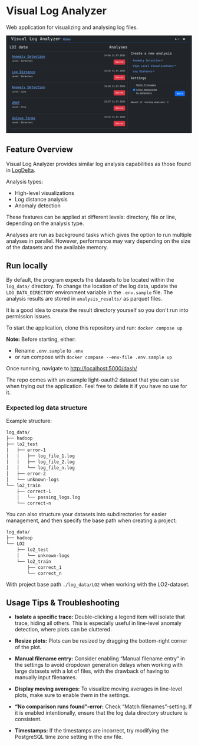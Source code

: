 # Visual Log Analyzer

Web application for visualizing and analysing log files.

![Project page](./images/project_page.png)

## Feature Overview 

Visual Log Analyzer provides similar log analysis capabilities as those found in [LogDelta](https://github.com/EvoTestOps/LogDelta). 

Analysis types: 
- High-level visualizations 
- Log distance analysis
- Anomaly detection 

These features can be applied at different levels: directory, file or line, depending on the analysis type. 

Analyses are run as background tasks which gives the option to run multiple analyses in parallel. However, performance may vary depending on the size of the datasets and the available memory. 

## Run locally

By default, the program expects the datasets to be located within the `log_data/` directory. To change the location of the log data, update the `LOG_DATA_DIRECTORY` environment variable in the `.env.sample` file. The analysis results are stored in `analysis_results/` as parquet files.

It is a good idea to create the result directory yourself so you don't run into permission issues.

To start the application, clone this repository and run: `docker compose up`

**Note:** Before starting, either:
- Rename `.env.sample` to `.env`
- or run compose with `docker compose --env-file .env.sample up`

Once running, navigate to [http://localhost:5000/dash/](http://localhost:5000/dash/)

The repo comes with an example light-oauth2 dataset that you can use when trying out the application. Feel free to delete it if you have no use for it.

### Expected log data structure

Example structure:

```
log_data/
├── hadoop
├── lo2_test
│   ├── error-1
│   │   ├── log_file_1.log
│   │   ├── log_file_2.log
│   │   └── log_file_n.log
│   ├── error-2
│   └── unknown-logs
└── lo2_train
    ├── correct-1
    │   └── passing_logs.log
    └── correct-n
```

You can also structure your datasets into subdirectories for easier management, and then specify the base path when creating a project:
```
log_data/
├── hadoop
└── LO2
    ├── lo2_test
    │   └── unknown-logs
    └── lo2_train
        ├── correct_1
        └── correct_n
```
With project base path `./log_data/LO2` when working with the LO2-dataset.

## Usage Tips & Troubleshooting 
- **Isolate a specific trace:** Double-clicking a legend item will isolate that trace, hiding all others. This is especially useful in line-level anomaly detection, where plots can be cluttered. 

- **Resize plots:** Plots can be resized by dragging the bottom-right corner of the plot. 

- **Manual filename entry:** Consider enabling “Manual filename entry” in the settings to avoid dropdown generation delays when working with large datasets with a lot of files, with the drawback of having to manually input filenames. 

- **Display moving averages:** To visualize moving averages in line-level plots, make sure to enable them in the settings. 

- **“No comparison runs found”-error:** Check “Match filenames”-setting. If it is enabled intentionally, ensure that the log data directory structure is consistent. 

- **Timestamps:** If the timestamps are incorrect, try modifying the PostgreSQL time zone setting in the env file. 
